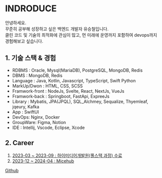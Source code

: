 # INDRODUCE

안녕하세요.   
꾸준히 공부해 성장하고 싶은 백엔드 개발자 유승철입니다.  
클린 코드 및 기술의 최적화에 관심이 많고, 먼 미래에 운영까지 포함하여 devops까지 경험해보고 싶습니다.  


## 1. 기술 스택 & 경험
- RDBMS : Oracle, Mysql(MariaDB), PostgreSQL, MongoDB, Redis
- DBMS : MongoDB, Redis
- Language : Java, Kotlin, Javascript, TypeScript, Swift Python
- MarkUp/Dwon : HTML, CSS, SCSS
- Framwork-front : NodeJs, Svelte, React, NextJs, VueJs
- Framwork-back : Springboot, FastApi, ExpreeJs
- Library : Mybatis, JPA(JPQL), SQL_Alchmey, Sequalize, Thyemleaf, jqeury, Kafka
- App : SwiftUI
- DevOps: Nginx, Docker
- GroupWare: Figma, Notion
- IDE : Intellij, Vscode, Eclipse, Xcode

## 2. Career
1. [2023-03 ~ 2023-09 : 하이미디어개발원(풀스택 과정) 수료](23032309.md)
2. [2023-12 ~ 2024-04 : Micehub](02-Micehub.md)

<seealso>
    <category ref="git">
        <a href="https://github.com/ardi-orrorin">Github</a>
    </category>
</seealso>